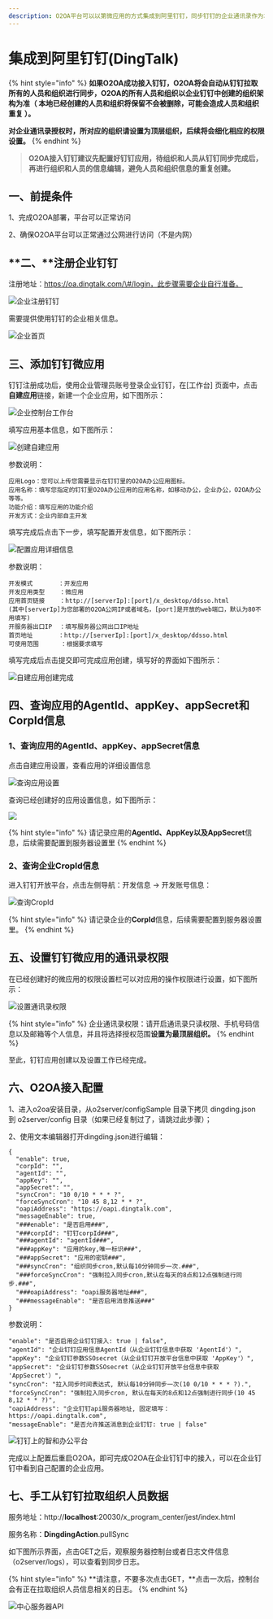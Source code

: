 ```yaml
---
description: O2OA平台可以以第微应用的方式集成到阿里钉钉，同步钉钉的企业通讯录作为本地组织人员架构，并且可以将待办等通知直接推送到钉钉进行消息提醒。
---
```


# 集成到阿里钉钉\(DingTalk\)

{% hint style="info" %}
**如果O2OA成功接入钉钉，O2OA将会自动从钉钉拉取所有的人员和组织进行同步，O2OA的所有人员和组织以企业钉钉中创建的组织架构为准（ 本地已经创建的人员和组织将保留不会被删除，可能会造成人员和组织重复 ）。**

**对企业通讯录授权时，所对应的组织请设置为顶层组织，后续将会细化相应的权限设置。**
{% endhint %}

> **O2OA接入钉钉建议先配置好钉钉应用，待组织和人员从钉钉同步完成后，再进行组织和人员的信息编辑，避免人员和组织信息的重复创建。**

## 一、前提条件

1、完成O2OA部署，平台可以正常访问

2、确保O2OA平台可以正常通过公网进行访问（不是内网）

## **二、**注册企业钉钉

注册地址：https://oa.dingtalk.com/\#/login，此步骤需要企业自行准备。

![&#x4F01;&#x4E1A;&#x6CE8;&#x518C;&#x9489;&#x9489;](../../.gitbook/assets/5e08cfe7002c494242ca215bcfdc42e1065.jpg)

需要提供使用钉钉的企业相关信息。

![&#x4F01;&#x4E1A;&#x9996;&#x9875;](../../.gitbook/assets/5ec1aa20b34173f743e65f1e81bf2048939.jpg)

## 三、添加钉钉微应用

钉钉注册成功后，使用企业管理员账号登录企业钉钉，在\[工作台\] 页面中，点击**自建应用**链接，新建一个企业应用，如下图所示：

![&#x4F01;&#x4E1A;&#x63A7;&#x5236;&#x53F0;&#x5DE5;&#x4F5C;&#x53F0;](../../.gitbook/assets/0bcb3d6c87b4d20f3b52fda5b46b52e1a70.jpg)

填写应用基本信息，如下图所示：

![&#x521B;&#x5EFA;&#x81EA;&#x5EFA;&#x5E94;&#x7528;](../../.gitbook/assets/0fde74eb66ff0284472db72a0f407b81f60.jpg)

参数说明：

```text
应用Logo：您可以上传您需要显示在钉钉里的O2OA办公应用图标。
应用名称：填写您指定的钉钉里O2OA办公应用的应用名称，如移动办公，企业办公，O2OA办公等等。
功能介绍：填写应用的功能介绍
开发方式：企业内部自主开发
```

填写完成后点击下一步，填写配置开发信息，如下图所示：

![&#x914D;&#x7F6E;&#x5E94;&#x7528;&#x8BE6;&#x7EC6;&#x4FE1;&#x606F;](../../.gitbook/assets/5cdb4bafec322214e736ed2c06b3b8336bb.jpg)

参数说明：

```text
开发模式       ：开发应用
开发应用类型    ：微应用
应用首页链接    ：http://[serverIp]:[port]/x_desktop/ddsso.html
(其中[serverIp]为您部署的O2OA公网IP或者域名，[port]是开放的web端口，默认为80不用填写)
开服务器出口IP  ：填写服务器公网出口IP地址
首页地址       ：http://[serverIp]:[port]/x_desktop/ddsso.html
可使用范围      ：根据要求填写
```

填写完成后点击提交即可完成应用创建，填写好的界面如下图所示：

![&#x81EA;&#x5EFA;&#x5E94;&#x7528;&#x521B;&#x5EFA;&#x5B8C;&#x6210;](../../.gitbook/assets/1ec156f6f554f24eb6814a748e2b00924b3.jpg)

## 四、查询应用的AgentId、appKey、appSecret和CorpId信息 <a id="h1_8"></a>

### 1、查询应用的AgentId、appKey、appSecret信息

点击自建应用设置，查看应用的详细设置信息

![&#x67E5;&#x8BE2;&#x5E94;&#x7528;&#x8BBE;&#x7F6E;](../../.gitbook/assets/6484c20a92e8f34891dc57d57ea8a86243c.jpg)

查询已经创建好的应用设置信息，如下图所示：

![](../../.gitbook/assets/cc0aaf6644cb5601b6bcb0584bbd06d0720.jpg)

{% hint style="info" %}
 请记录应用的**AgentId、AppKey以及AppSecret**信息，后续需要配置到服务器设置里
{% endhint %}

### 2、查询企业CropId信息

进入钉钉开放平台，点击左侧导航：开发信息 -&gt; 开发账号信息：

![&#x67E5;&#x8BE2;CropId](../../.gitbook/assets/1760272839045c8bbfef42d61f8810f89dc.jpg)

{% hint style="info" %}
 请记录企业的**CorpId**信息，后续需要配置到服务器设置里。
{% endhint %}

## 五、设置钉钉微应用的通讯录权限 <a id="h1_9"></a>

在已经创建好的微应用的权限设置栏可以对应用的操作权限进行设置，如下图所示：

![&#x8BBE;&#x7F6E;&#x901A;&#x8BAF;&#x5F55;&#x6743;&#x9650;](../../.gitbook/assets/de90b8301614394041386d47149ed147e42.jpg)

{% hint style="info" %}
企业通讯录权限：请开启通讯录只读权限、手机号码信息以及邮箱等个人信息，并且将选择授权范围**设置为最顶层组织。**
{% endhint %}

至此，钉钉应用创建以及设置工作已经完成。

## 六、O2OA接入配置 <a id="h1_10"></a>

1、进入o2oa安装目录，从o2server/configSample 目录下拷贝 dingding.json 到 o2server/config 目录（如果已经复制过了，请跳过此步骤）；

2、使用文本编辑器打开dingding.json进行编辑：

```text
{
  "enable": true,
  "corpId": "",
  "agentId": "",
  "appKey": "",
  "appSecret": "",
  "syncCron": "10 0/10 * * * ?",
  "forceSyncCron": "10 45 8,12 * * ?",
  "oapiAddress": "https://oapi.dingtalk.com",
  "messageEnable": true,
  "###enable": "是否启用###",
  "###corpId": "钉钉corpId###",
  "###agentId": "agentId###",
  "###appKey": "应用的key,唯一标识###",
  "###appSecret": "应用的密钥###",
  "###syncCron": "组织同步cron,默认每10分钟同步一次.###",
  "###forceSyncCron": "强制拉入同步cron,默认在每天的8点和12点强制进行同步.###",
  "###oapiAddress": "oapi服务器地址###",
  "###messageEnable": "是否启用消息推送###"
}
```

参数说明：

```text
"enable": "是否启用企业钉钉接入: true | false",  
"agentId": "企业钉钉应用信息AgentId（从企业钉钉信息中获取 'AgentId'）",
"appKey": "企业钉钉参数SSOsecret（从企业钉钉开放平台信息中获取 'AppKey'）",
"appSecret": "企业钉钉参数SSOsecret（从企业钉钉开放平台信息中获取 'AppSecret'）",
"syncCron": "拉入同步时间表达式, 默认每10分钟同步一次(10 0/10 * * * ?).",
"forceSyncCron": "强制拉入同步cron, 默认在每天的8点和12点强制进行同步(10 45 8,12 * * ?)",
"oapiAddress": "企业钉钉api服务器地址, 固定填写：https://oapi.dingtalk.com",
"messageEnable": "是否允许推送消息到企业钉钉: true | false"
```

![&#x9489;&#x9489;&#x4E0A;&#x7684;&#x667A;&#x548C;&#x529E;&#x516C;&#x5E73;&#x53F0;](../../.gitbook/assets/f99efbb29e6aeb6b38b8043b5479194d03b.jpg)

完成以上配置后重启O2OA，即可完成O2OA在企业钉钉中的接入，可以在企业钉钉中看到自己配置的企业应用。

## 七、手工从钉钉拉取组织人员数据 <a id="h1_11"></a>

服务地址：http://**localhost**:20030/x\_program\_center/jest/index.html

服务名称：**DingdingAction**.pullSync

如下图所示界面，点击GET之后，观察服务器控制台或者日志文件信息（o2server/logs），可以查看到同步日志。

{% hint style="info" %}
**请注意，不要多次点击GET，**点击一次后，控制台会有正在拉取组织人员信息相关的日志。
{% endhint %}

![&#x4E2D;&#x5FC3;&#x670D;&#x52A1;&#x5668;API](../../.gitbook/assets/qq-jie-tu-20190922144246.png)




